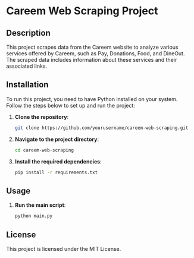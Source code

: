 # Careem Web Scraping Project

## Description
This project scrapes data from the Careem website to analyze various services offered by Careem, such as Pay, Donations, Food, and DineOut. The scraped data includes information about these services and their associated links.

## Installation
To run this project, you need to have Python installed on your system. Follow the steps below to set up and run the project:
1. **Clone the repository**:
   ```bash
   git clone https://github.com/yourusername/careem-web-scraping.git
   ```
2. **Navigate to the project directory**:
   ```bash
   cd careem-web-scraping
   ```
3. **Install the required dependencies**:
   ```bash
   pip install -r requirements.txt
   ```

## Usage
1. **Run the main script**:
   ```bash
   python main.py
   ```

## License
This project is licensed under the MIT License.
```
   
